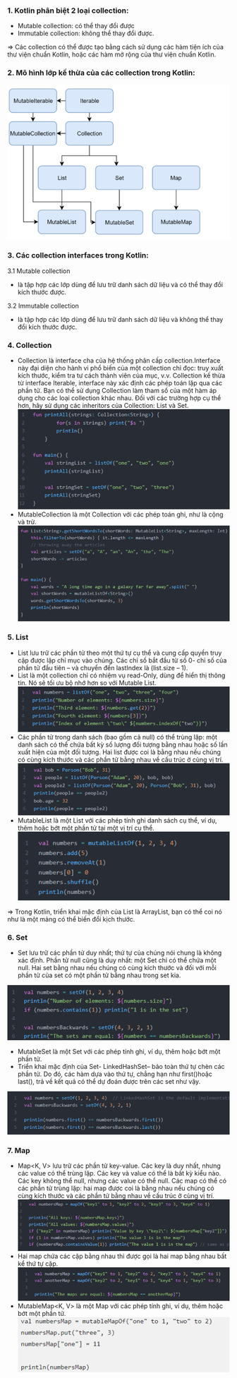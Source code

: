 ### 1. Kotlin phân biệt 2 loại collection:
 - Mutable collection: có thể thay đổi được
 - Immutable collection: không thể thay đổi được. 

=> Các collection có thể được tạo bằng cách sử dụng các hàm tiện ích của thư viện chuẩn Kotlin, hoặc các hàm mở rộng của thư viện chuẩn Kotlin.

### 2. Mô hình lớp kế thừa của các collection trong Kotlin:
![img_4.png](img_4.png)
### 3. Các collection interfaces trong Kotlin:
3.1 Mutable collection
- là tập hợp các lớp dùng để lưu trữ danh sách dữ liệu và có thể thay đổi kích thước được.

3.2 Immutable collection
- là tập hợp các lớp dùng để lưu trữ danh sách dữ liệu và không thể thay đổi kích thước được.
### 4. Collection
- Collection<T> là interface cha của hệ thống phân cấp collection.Interface này đại diện cho hành vi phổ biến của một collection chỉ đọc: truy xuất kích thước, kiểm tra tư cách thành viên của mục, v.v. Collection kế thừa từ interface Iterable<T>, interface này xác định các phép toán lặp qua các phần tử. Bạn có thể sử dụng Collection làm tham số của một hàm áp dụng cho các loại collection khác nhau. Đối với các trường hợp cụ thể hơn, hãy sử dụng các inheritors của Collection: List và Set.
![img_6.png](img_6.png)
- MutableCollection là một  Collection với các phép toán ghi, như là cộng và trừ.
  ![img_5.png](img_5.png)

### 5. List
- List<T> lưu trữ các phần tử theo một thứ tự cụ thể và cung cấp quyền truy cập được lập chỉ mục vào chúng. Các chỉ số bắt đầu từ số 0- chỉ số của phần tử đầu tiên – và chuyển đến lastIndex là (list.size – 1).
- List là một collection chỉ có nhiệm vụ read-Only, dùng để hiển thị thông tin. Nó sẽ tối ưu bộ nhớ hơn so với Mutable List.
![img_7.png](img_7.png)
- Các phần tử trong danh sách (bao gồm cả null) có thể trùng lặp: một danh sách có thể chứa bất kỳ số lượng đối tượng bằng nhau hoặc số lần xuất hiện của một đối tượng. Hai list được coi là bằng nhau nếu chúng có cùng kích thước và các phần tử bằng nhau về cấu trúc ở cùng vị trí.
![img_8.png](img_8.png)
- MutableList<T> là một List với các phép tính ghi danh sách cụ thể, ví dụ, thêm hoặc bớt một phần tử tại một vị trí cụ thể.
![img_9.png](img_9.png)

=> Trong Kotlin, triển khai mặc định của List là ArrayList, bạn có thể coi nó như là một mảng có thể biến đổi kịch thước.
### 6. Set
- Set<T> lưu trữ các phần tử duy nhất; thứ tự của chúng nói chung là không xác định. Phần tử null cũng là duy nhất: một Set chỉ có thể chứa một null. Hai set bằng nhau nếu chúng có cùng kích thước và đối với mỗi phần tử của set  có một phần tử bằng nhau trong set  kia.

![img_10.png](img_10.png)
- MutableSet<T> là một Set với các phép tính ghi, ví dụ, thêm hoặc bớt một phần tử.
- Triển khai mặc định của Set- LinkedHashSet– bảo toàn thứ tự chèn các phần tử. Do đó, các hàm dựa vào thứ tự, chẳng hạn như first()hoặc last(), trả về kết quả có thể dự đoán được trên các set như vậy.

![img_11.png](img_11.png)

### 7. Map
- Map<K, V> lưu trữ các phần tử key-value. Các key là duy nhất, nhưng các value có thể trùng lặp. Các key và value có thể là bất kỳ kiểu nào. Các key không thể null, nhưng các value có thể null. Các map có thể có các phần tử trùng lặp: hai map được coi là bằng nhau nếu chúng có cùng kích thước và các phần tử bằng nhau về cấu trúc ở cùng vị trí.
![img_12.png](img_12.png)
- Hai map chứa các cặp bằng nhau thì được gọi là hai map bằng nhau bất kể thứ tự cặp.
![img_13.png](img_13.png)
- MutableMap<K, V> là một Map với các phép tính ghi, ví dụ, thêm hoặc bớt một phần tử.
![img_14.png](img_14.png)
